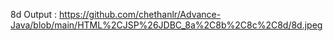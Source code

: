 8d Output :  https://github.com/chethanlr/Advance-Java/blob/main/HTML%2CJSP%26JDBC_8a%2C8b%2C8c%2C8d/8d.jpeg
